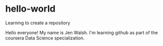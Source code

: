 # hello-world
Learning to create a repository

Hello everyone! My name is Jen Walsh. I'm learning github as part of the coursera Data Science specialization. 

